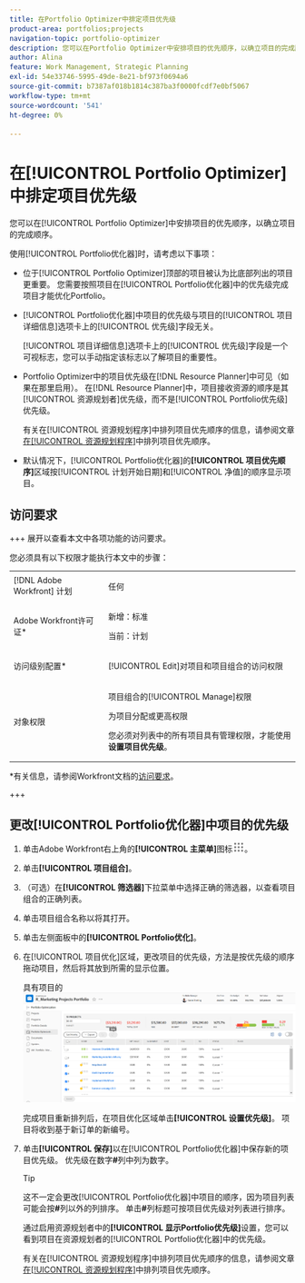 ```yaml
---
title: 在Portfolio Optimizer中排定项目优先级
product-area: portfolios;projects
navigation-topic: portfolio-optimizer
description: 您可以在Portfolio Optimizer中安排项目的优先顺序，以确立项目的完成顺序。
author: Alina
feature: Work Management, Strategic Planning
exl-id: 54e33746-5995-49de-8e21-bf973f0694a6
source-git-commit: b7387af018b1814c387ba3f0000fcdf7e0bf5067
workflow-type: tm+mt
source-wordcount: '541'
ht-degree: 0%

---
```


# 在[!UICONTROL Portfolio Optimizer]中排定项目优先级

您可以在[!UICONTROL Portfolio Optimizer]中安排项目的优先顺序，以确立项目的完成顺序。

使用[!UICONTROL Portfolio优化器]时，请考虑以下事项：

* 位于[!UICONTROL Portfolio Optimizer]顶部的项目被认为比底部列出的项目更重要。 您需要按照项目在[!UICONTROL Portfolio优化器]中的优先级完成项目才能优化Portfolio。
* [!UICONTROL Portfolio优化器]中项目的优先级与项目的[!UICONTROL 项目详细信息]选项卡上的[!UICONTROL 优先级]字段无关。

  [!UICONTROL 项目详细信息]选项卡上的[!UICONTROL 优先级]字段是一个可视标志，您可以手动指定该标志以了解项目的重要性。

* Portfolio Optimizer中的项目优先级在[!DNL Resource Planner]中可见（如果在那里启用）。 在[!DNL Resource Planner]中，项目接收资源的顺序是其[!UICONTROL 资源规划者]优先级，而不是[!UICONTROL Portfolio优先级]优先级。

  有关在[!UICONTROL 资源规划程序]中排列项目优先顺序的信息，请参阅文章[在[!UICONTROL 资源规划程序]](../../../resource-mgmt/resource-planning/prioritize-projects-resource-planner.md)中排列项目优先顺序。

* 默认情况下，[!UICONTROL Portfolio优化器]的&#x200B;**[!UICONTROL 项目优先顺序]**&#x200B;区域按[!UICONTROL 计划开始日期]和[!UICONTROL 净值]的顺序显示项目。

## 访问要求

+++ 展开以查看本文中各项功能的访问要求。

您必须具有以下权限才能执行本文中的步骤：

<table style="table-layout:auto"> 
 <col> 
 <col> 
 <tbody> 
  <tr> 
   <td role="rowheader">[!DNL Adobe Workfront] 计划</td> 
   <td> <p>任何 </p> </td> 
  </tr> 
  <tr> 
   <td role="rowheader">Adobe Workfront许可证*</td> 
   <td> <p>新增：标准</p>
   <p>当前：计划</p> </td> 
  </tr> 
  <tr> 
   <td role="rowheader">访问级别配置*</td> 
   <td> <p>[!UICONTROL Edit]对项目和项目组合的访问权限</p></td> 
  </tr> 
  <tr> 
   <td role="rowheader">对象权限</td> 
   <td> <p>项目组合的[!UICONTROL Manage]权限</p> <p>为项目分配或更高权限</p> 
   <p>您必须对列表中的所有项目具有管理权限，才能使用<b>设置项目优先级</b>。</p>
    </td> 
  </tr> 
 </tbody> 
</table>

*有关信息，请参阅Workfront文档的[访问要求](/help/quicksilver/administration-and-setup/add-users/access-levels-and-object-permissions/access-level-requirements-in-documentation.md)。

+++

## 更改[!UICONTROL Portfolio优化器]中项目的优先级

1. 单击Adobe Workfront右上角的&#x200B;**[!UICONTROL 主菜单]**&#x200B;图标![主菜单图标](assets/main-menu-icon.png)。

1. 单击&#x200B;**[!UICONTROL 项目组合]**。
1. （可选）在&#x200B;**[!UICONTROL 筛选器]**&#x200B;下拉菜单中选择正确的筛选器，以查看项目组合的正确列表。
1. 单击项目组合名称以将其打开。
1. 单击左侧面板中的&#x200B;**[!UICONTROL Portfolio优化]**。
1. 在[!UICONTROL 项目优化]区域，更改项目的优先级，方法是按优先级的顺序拖动项目，然后将其放到所需的显示位置。

   具有项目的![Portfolio优化器](assets/portfolio-optimizer-with-projects-nwe-350x89.png)

   完成项目重新排列后，在项目优化区域单击&#x200B;**[!UICONTROL 设置优先级]**。 项目将收到基于新订单的新编号。

1. 单击&#x200B;**[!UICONTROL 保存]**&#x200B;以在[!UICONTROL Portfolio优化器]中保存新的项目优先级。 优先级在数字&#x200B;**#**&#x200B;列中列为数字。

   >[!TIP]
   >
   >这不一定会更改[!UICONTROL Portfolio优化器]中项目的顺序，因为项目列表可能会按&#x200B;**#**&#x200B;列以外的列排序。 单击&#x200B;**#**&#x200B;列标题可按项目优先级对列表进行排序。

   通过启用资源规划者中的&#x200B;**[!UICONTROL 显示Portfolio优先级]**&#x200B;设置，您可以看到项目在资源规划者的[!UICONTROL Portfolio优化器]中的优先级。

   有关在[!UICONTROL 资源规划程序]中排列项目优先顺序的信息，请参阅文章[在[!UICONTROL 资源规划程序]](../../../resource-mgmt/resource-planning/prioritize-projects-resource-planner.md)中排列项目优先顺序。
